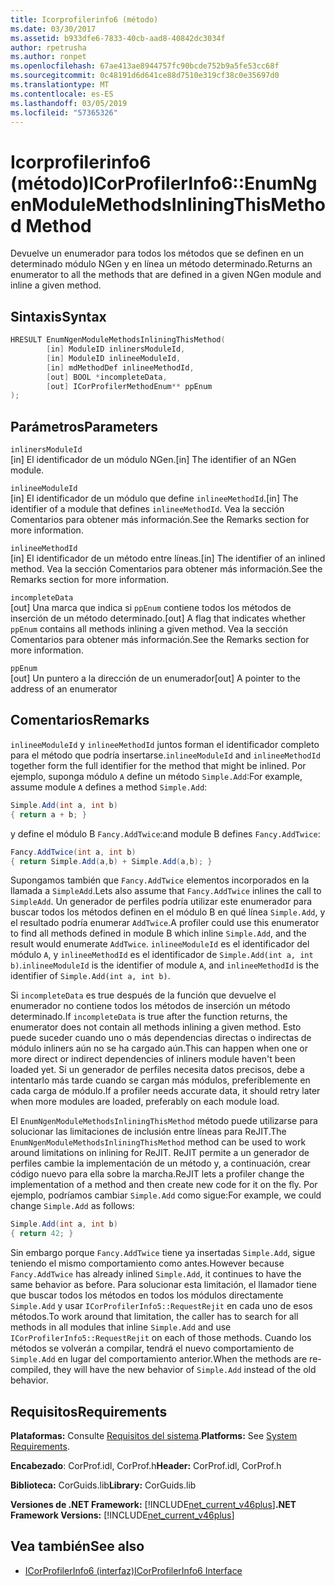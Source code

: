 ```yaml
---
title: Icorprofilerinfo6 (método)
ms.date: 03/30/2017
ms.assetid: b933dfe6-7833-40cb-aad8-40842dc3034f
author: rpetrusha
ms.author: ronpet
ms.openlocfilehash: 67ae413ae8944757fc90bcde752b9a5fe53cc68f
ms.sourcegitcommit: 0c48191d6d641ce88d7510e319cf38c0e35697d0
ms.translationtype: MT
ms.contentlocale: es-ES
ms.lasthandoff: 03/05/2019
ms.locfileid: "57365326"
---
```

# <a name="icorprofilerinfo6enumngenmodulemethodsinliningthismethod-method"></a><span data-ttu-id="365b0-102">Icorprofilerinfo6 (método)</span><span class="sxs-lookup"><span data-stu-id="365b0-102">ICorProfilerInfo6::EnumNgenModuleMethodsInliningThisMethod Method</span></span>

<span data-ttu-id="365b0-103">Devuelve un enumerador para todos los métodos que se definen en un determinado módulo NGen y en línea un método determinado.</span><span class="sxs-lookup"><span data-stu-id="365b0-103">Returns an enumerator to all the methods that are defined in a given NGen module and inline a given method.</span></span>

## <a name="syntax"></a><span data-ttu-id="365b0-104">Sintaxis</span><span class="sxs-lookup"><span data-stu-id="365b0-104">Syntax</span></span>

```cpp
HRESULT EnumNgenModuleMethodsInliningThisMethod(
        [in] ModuleID inlinersModuleId,
        [in] ModuleID inlineeModuleId,
        [in] mdMethodDef inlineeMethodId,
        [out] BOOL *incompleteData,
        [out] ICorProfilerMethodEnum** ppEnum
);
```

## <a name="parameters"></a><span data-ttu-id="365b0-105">Parámetros</span><span class="sxs-lookup"><span data-stu-id="365b0-105">Parameters</span></span>

`inlinersModuleId`\
<span data-ttu-id="365b0-106">[in] El identificador de un módulo NGen.</span><span class="sxs-lookup"><span data-stu-id="365b0-106">[in] The identifier of an NGen module.</span></span>

`inlineeModuleId`\
<span data-ttu-id="365b0-107">[in] El identificador de un módulo que define `inlineeMethodId`.</span><span class="sxs-lookup"><span data-stu-id="365b0-107">[in] The identifier of a module that defines `inlineeMethodId`.</span></span> <span data-ttu-id="365b0-108">Vea la sección Comentarios para obtener más información.</span><span class="sxs-lookup"><span data-stu-id="365b0-108">See the Remarks section for more information.</span></span>

`inlineeMethodId`\
<span data-ttu-id="365b0-109">[in] El identificador de un método entre líneas.</span><span class="sxs-lookup"><span data-stu-id="365b0-109">[in] The identifier of an inlined method.</span></span> <span data-ttu-id="365b0-110">Vea la sección Comentarios para obtener más información.</span><span class="sxs-lookup"><span data-stu-id="365b0-110">See the Remarks section for more information.</span></span>

`incompleteData`\
<span data-ttu-id="365b0-111">[out] Una marca que indica si `ppEnum` contiene todos los métodos de inserción de un método determinado.</span><span class="sxs-lookup"><span data-stu-id="365b0-111">[out] A flag that indicates whether `ppEnum` contains all methods inlining a given method.</span></span>  <span data-ttu-id="365b0-112">Vea la sección Comentarios para obtener más información.</span><span class="sxs-lookup"><span data-stu-id="365b0-112">See the Remarks section for more information.</span></span>

`ppEnum`\
<span data-ttu-id="365b0-113">[out] Un puntero a la dirección de un enumerador</span><span class="sxs-lookup"><span data-stu-id="365b0-113">[out] A pointer to the address of an enumerator</span></span>

## <a name="remarks"></a><span data-ttu-id="365b0-114">Comentarios</span><span class="sxs-lookup"><span data-stu-id="365b0-114">Remarks</span></span>

<span data-ttu-id="365b0-115">`inlineeModuleId` y `inlineeMethodId` juntos forman el identificador completo para el método que podría insertarse.</span><span class="sxs-lookup"><span data-stu-id="365b0-115">`inlineeModuleId` and `inlineeMethodId` together form the full identifier for the method that might be inlined.</span></span> <span data-ttu-id="365b0-116">Por ejemplo, suponga módulo `A` define un método `Simple.Add`:</span><span class="sxs-lookup"><span data-stu-id="365b0-116">For example, assume module `A` defines a method `Simple.Add`:</span></span>

```csharp
Simple.Add(int a, int b)
{ return a + b; }
```

<span data-ttu-id="365b0-117">y define el módulo B `Fancy.AddTwice`:</span><span class="sxs-lookup"><span data-stu-id="365b0-117">and module B defines `Fancy.AddTwice`:</span></span>

```csharp
Fancy.AddTwice(int a, int b)
{ return Simple.Add(a,b) + Simple.Add(a,b); }
```

<span data-ttu-id="365b0-118">Supongamos también que `Fancy.AddTwice` elementos incorporados en la llamada a `SimpleAdd`.</span><span class="sxs-lookup"><span data-stu-id="365b0-118">Lets also assume that `Fancy.AddTwice` inlines the call to `SimpleAdd`.</span></span> <span data-ttu-id="365b0-119">Un generador de perfiles podría utilizar este enumerador para buscar todos los métodos definen en el módulo B en qué línea `Simple.Add`, y el resultado podría enumerar `AddTwice`.</span><span class="sxs-lookup"><span data-stu-id="365b0-119">A profiler could use this enumerator to find all methods defined in module B which inline `Simple.Add`, and the result would enumerate `AddTwice`.</span></span>  <span data-ttu-id="365b0-120">`inlineeModuleId` es el identificador del módulo `A`, y `inlineeMethodId` es el identificador de `Simple.Add(int a, int b)`.</span><span class="sxs-lookup"><span data-stu-id="365b0-120">`inlineeModuleId` is the identifier of module `A`, and `inlineeMethodId` is the identifier of `Simple.Add(int a, int b)`.</span></span>

<span data-ttu-id="365b0-121">Si `incompleteData` es true después de la función que devuelve el enumerador no contiene todos los métodos de inserción un método determinado.</span><span class="sxs-lookup"><span data-stu-id="365b0-121">If `incompleteData` is true after the function returns, the enumerator does not contain all methods inlining a given method.</span></span> <span data-ttu-id="365b0-122">Esto puede suceder cuando uno o más dependencias directas o indirectas de módulo inliners aún no se ha cargado aún.</span><span class="sxs-lookup"><span data-stu-id="365b0-122">This can happen when one or more direct or indirect dependencies of inliners module haven't been loaded yet.</span></span> <span data-ttu-id="365b0-123">Si un generador de perfiles necesita datos precisos, debe a intentarlo más tarde cuando se cargan más módulos, preferiblemente en cada carga de módulo.</span><span class="sxs-lookup"><span data-stu-id="365b0-123">If a profiler needs accurate data, it should retry later when more modules are loaded, preferably on each module load.</span></span>

<span data-ttu-id="365b0-124">El `EnumNgenModuleMethodsInliningThisMethod` método puede utilizarse para solucionar las limitaciones de inclusión entre líneas para ReJIT.</span><span class="sxs-lookup"><span data-stu-id="365b0-124">The `EnumNgenModuleMethodsInliningThisMethod` method can be used to work around limitations on inlining for ReJIT.</span></span> <span data-ttu-id="365b0-125">ReJIT permite a un generador de perfiles cambie la implementación de un método y, a continuación, crear código nuevo para ella sobre la marcha.</span><span class="sxs-lookup"><span data-stu-id="365b0-125">ReJIT lets a profiler change the implementation of a method and then create new code for it on the fly.</span></span> <span data-ttu-id="365b0-126">Por ejemplo, podríamos cambiar `Simple.Add` como sigue:</span><span class="sxs-lookup"><span data-stu-id="365b0-126">For example, we could change `Simple.Add` as follows:</span></span>

```csharp
Simple.Add(int a, int b)
{ return 42; }
```

<span data-ttu-id="365b0-127">Sin embargo porque `Fancy.AddTwice` tiene ya insertadas `Simple.Add`, sigue teniendo el mismo comportamiento como antes.</span><span class="sxs-lookup"><span data-stu-id="365b0-127">However because `Fancy.AddTwice` has already inlined `Simple.Add`, it continues to have the same behavior as before.</span></span> <span data-ttu-id="365b0-128">Para solucionar esta limitación, el llamador tiene que buscar todos los métodos en todos los módulos directamente `Simple.Add` y usar `ICorProfilerInfo5::RequestRejit` en cada uno de esos métodos.</span><span class="sxs-lookup"><span data-stu-id="365b0-128">To work around that limitation, the caller has to search for all methods in all modules that inline `Simple.Add` and use `ICorProfilerInfo5::RequestRejit` on each of those methods.</span></span> <span data-ttu-id="365b0-129">Cuando los métodos se volverán a compilar, tendrá el nuevo comportamiento de `Simple.Add` en lugar del comportamiento anterior.</span><span class="sxs-lookup"><span data-stu-id="365b0-129">When the methods are re-compiled, they will have the new behavior of `Simple.Add` instead of the old behavior.</span></span>

## <a name="requirements"></a><span data-ttu-id="365b0-130">Requisitos</span><span class="sxs-lookup"><span data-stu-id="365b0-130">Requirements</span></span>

<span data-ttu-id="365b0-131">**Plataformas:** Consulte [Requisitos del sistema](../../../../docs/framework/get-started/system-requirements.md).</span><span class="sxs-lookup"><span data-stu-id="365b0-131">**Platforms:** See [System Requirements](../../../../docs/framework/get-started/system-requirements.md).</span></span>

<span data-ttu-id="365b0-132">**Encabezado**: CorProf.idl, CorProf.h</span><span class="sxs-lookup"><span data-stu-id="365b0-132">**Header:** CorProf.idl, CorProf.h</span></span>

<span data-ttu-id="365b0-133">**Biblioteca:** CorGuids.lib</span><span class="sxs-lookup"><span data-stu-id="365b0-133">**Library:** CorGuids.lib</span></span>

<span data-ttu-id="365b0-134">**Versiones de .NET Framework:** [!INCLUDE[net_current_v46plus](../../../../includes/net-current-v46plus-md.md)]</span><span class="sxs-lookup"><span data-stu-id="365b0-134">**.NET Framework Versions:** [!INCLUDE[net_current_v46plus](../../../../includes/net-current-v46plus-md.md)]</span></span>

## <a name="see-also"></a><span data-ttu-id="365b0-135">Vea también</span><span class="sxs-lookup"><span data-stu-id="365b0-135">See also</span></span>

- [<span data-ttu-id="365b0-136">ICorProfilerInfo6 (interfaz)</span><span class="sxs-lookup"><span data-stu-id="365b0-136">ICorProfilerInfo6 Interface</span></span>](icorprofilerinfo6-interface.md)